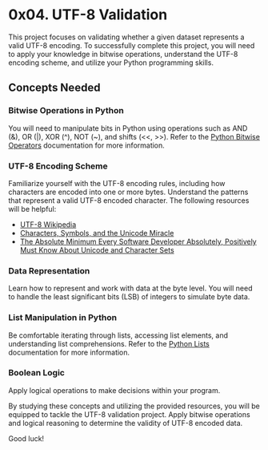 # 0x04. UTF-8 Validation

This project focuses on validating whether a given dataset represents a valid UTF-8 encoding. To successfully complete this project, you will need to apply your knowledge in bitwise operations, understand the UTF-8 encoding scheme, and utilize your Python programming skills.

## Concepts Needed

### Bitwise Operations in Python

You will need to manipulate bits in Python using operations such as AND (&), OR (|), XOR (^), NOT (~), and shifts (<<, >>). Refer to the [Python Bitwise Operators](https://docs.python.org/3/library/stdtypes.html#bitwise-operations-on-integer-types) documentation for more information.

### UTF-8 Encoding Scheme

Familiarize yourself with the UTF-8 encoding rules, including how characters are encoded into one or more bytes. Understand the patterns that represent a valid UTF-8 encoded character. The following resources will be helpful:

- [UTF-8 Wikipedia](https://en.wikipedia.org/wiki/UTF-8)
- [Characters, Symbols, and the Unicode Miracle](http://www.joelonsoftware.com/articles/Unicode.html)
- [The Absolute Minimum Every Software Developer Absolutely, Positively Must Know About Unicode and Character Sets](http://www.joelonsoftware.com/articles/Unicode.html)

### Data Representation

Learn how to represent and work with data at the byte level. You will need to handle the least significant bits (LSB) of integers to simulate byte data.

### List Manipulation in Python

Be comfortable iterating through lists, accessing list elements, and understanding list comprehensions. Refer to the [Python Lists](https://docs.python.org/3/tutorial/introduction.html#lists) documentation for more information.

### Boolean Logic

Apply logical operations to make decisions within your program.

By studying these concepts and utilizing the provided resources, you will be equipped to tackle the UTF-8 validation project. Apply bitwise operations and logical reasoning to determine the validity of UTF-8 encoded data.

Good luck!
